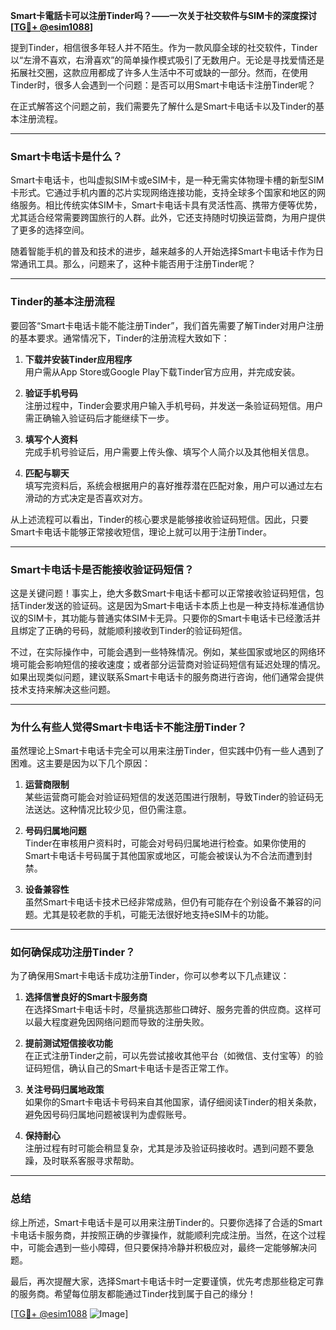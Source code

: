 **Smart卡電話卡可以注册Tinder吗？——一次关于社交软件与SIM卡的深度探讨[[TG💪+ @esim1088](https://t.me/s/esim1088)]**

提到Tinder，相信很多年轻人并不陌生。作为一款风靡全球的社交软件，Tinder以“左滑不喜欢，右滑喜欢”的简单操作模式吸引了无数用户。无论是寻找爱情还是拓展社交圈，这款应用都成了许多人生活中不可或缺的一部分。然而，在使用Tinder时，很多人会遇到一个问题：是否可以用Smart卡电话卡注册Tinder呢？

在正式解答这个问题之前，我们需要先了解什么是Smart卡电话卡以及Tinder的基本注册流程。

---

### **Smart卡电话卡是什么？**

Smart卡电话卡，也叫虚拟SIM卡或eSIM卡，是一种无需实体物理卡槽的新型SIM卡形式。它通过手机内置的芯片实现网络连接功能，支持全球多个国家和地区的网络服务。相比传统实体SIM卡，Smart卡电话卡具有灵活性高、携带方便等优势，尤其适合经常需要跨国旅行的人群。此外，它还支持随时切换运营商，为用户提供了更多的选择空间。

随着智能手机的普及和技术的进步，越来越多的人开始选择Smart卡电话卡作为日常通讯工具。那么，问题来了，这种卡能否用于注册Tinder呢？

---

### **Tinder的基本注册流程**

要回答“Smart卡电话卡能不能注册Tinder”，我们首先需要了解Tinder对用户注册的基本要求。通常情况下，Tinder的注册流程大致如下：

1. **下载并安装Tinder应用程序**  
   用户需从App Store或Google Play下载Tinder官方应用，并完成安装。

2. **验证手机号码**  
   注册过程中，Tinder会要求用户输入手机号码，并发送一条验证码短信。用户需正确输入验证码后才能继续下一步。

3. **填写个人资料**  
   完成手机号验证后，用户需要上传头像、填写个人简介以及其他相关信息。

4. **匹配与聊天**  
   填写完资料后，系统会根据用户的喜好推荐潜在匹配对象，用户可以通过左右滑动的方式决定是否喜欢对方。

从上述流程可以看出，Tinder的核心要求是能够接收验证码短信。因此，只要Smart卡电话卡能够正常接收短信，理论上就可以用于注册Tinder。

---

### **Smart卡电话卡是否能接收验证码短信？**

这是关键问题！事实上，绝大多数Smart卡电话卡都可以正常接收验证码短信，包括Tinder发送的验证码。这是因为Smart卡电话卡本质上也是一种支持标准通信协议的SIM卡，其功能与普通实体SIM卡无异。只要你的Smart卡电话卡已经激活并且绑定了正确的号码，就能顺利接收到Tinder的验证码短信。

不过，在实际操作中，可能会遇到一些特殊情况。例如，某些国家或地区的网络环境可能会影响短信的接收速度；或者部分运营商对验证码短信有延迟处理的情况。如果出现类似问题，建议联系Smart卡电话卡的服务商进行咨询，他们通常会提供技术支持来解决这些问题。

---

### **为什么有些人觉得Smart卡电话卡不能注册Tinder？**

虽然理论上Smart卡电话卡完全可以用来注册Tinder，但实践中仍有一些人遇到了困难。这主要是因为以下几个原因：

1. **运营商限制**  
   某些运营商可能会对验证码短信的发送范围进行限制，导致Tinder的验证码无法送达。这种情况比较少见，但仍需注意。

2. **号码归属地问题**  
   Tinder在审核用户资料时，可能会对号码归属地进行检查。如果你使用的Smart卡电话卡号码属于其他国家或地区，可能会被误认为不合法而遭到封禁。

3. **设备兼容性**  
   虽然Smart卡电话卡技术已经非常成熟，但仍有可能存在个别设备不兼容的问题。尤其是较老款的手机，可能无法很好地支持eSIM卡的功能。

---

### **如何确保成功注册Tinder？**

为了确保用Smart卡电话卡成功注册Tinder，你可以参考以下几点建议：

1. **选择信誉良好的Smart卡服务商**  
   在选择Smart卡电话卡时，尽量挑选那些口碑好、服务完善的供应商。这样可以最大程度避免因网络问题而导致的注册失败。

2. **提前测试短信接收功能**  
   在正式注册Tinder之前，可以先尝试接收其他平台（如微信、支付宝等）的验证码短信，确认自己的Smart卡电话卡是否正常工作。

3. **关注号码归属地政策**  
   如果你的Smart卡电话卡号码来自其他国家，请仔细阅读Tinder的相关条款，避免因号码归属地问题被误判为虚假账号。

4. **保持耐心**  
   注册过程有时可能会稍显复杂，尤其是涉及验证码接收时。遇到问题不要急躁，及时联系客服寻求帮助。

---

### **总结**

综上所述，Smart卡电话卡是可以用来注册Tinder的。只要你选择了合适的Smart卡电话卡服务商，并按照正确的步骤操作，就能顺利完成注册。当然，在这个过程中，可能会遇到一些小障碍，但只要保持冷静并积极应对，最终一定能够解决问题。

最后，再次提醒大家，选择Smart卡电话卡时一定要谨慎，优先考虑那些稳定可靠的服务商。希望每位朋友都能通过Tinder找到属于自己的缘分！

[[TG💪+ @esim1088](https://t.me/s/esim1088) ![Image](https://i.postimg.cc/4NQfJmqS/Snipaste-2025-05-13-00-14-12.png)]
